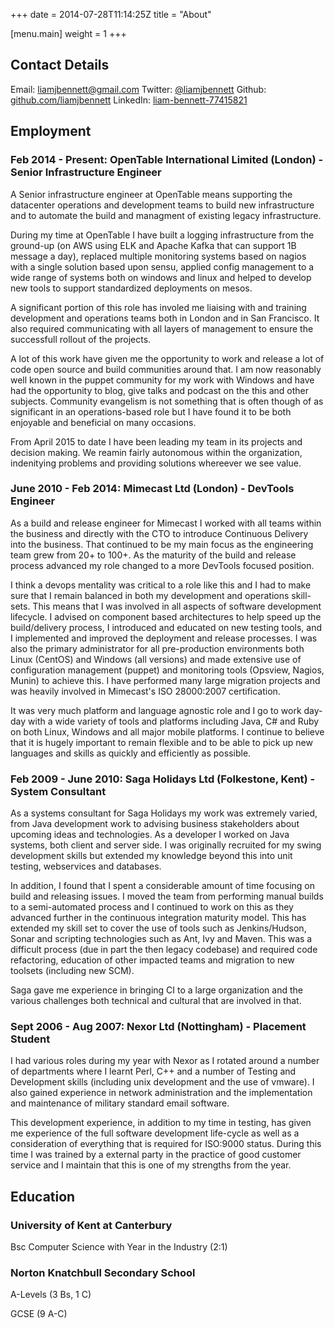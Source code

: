 +++
date = 2014-07-28T11:14:25Z
title = "About"

[menu.main]
	weight = 1
+++
## Contact Details

Email: <a href="mailto:liamjbennett@gmail.com">liamjbennett@gmail.com</a>
Twitter: <a href="https://twitter.com/liamjbennett">@liamjbennett</a>
Github: <a href="https://github.com/liamjbennett">github.com/liamjbennett</a>
LinkedIn: <a href="https://www.linkedin.com/in/liam-bennett-77415821">liam-bennett-77415821</a>

## Employment

### Feb 2014 - Present: OpenTable International Limited (London) - Senior Infrastructure Engineer
A Senior infrastructure engineer at OpenTable means supporting the datacenter operations and development teams to build new infrastructure and to automate the build and managment of existing legacy infrastructure.

During my time at OpenTable I have built a logging infrastructure from the ground-up (on AWS using ELK and Apache Kafka that can support 1B message a day), replaced multiple monitoring systems based on nagios with a single solution based upon sensu, applied config management to a wide range of systems both on windows and linux and helped to develop new tools to support standardized deployments on mesos.

A significant portion of this role has involed me liaising with and training development and operations teams both in London and in San Francisco. It also required communicating with all layers of management to ensure the successfull rollout of the projects.

A lot of this work have given me the opportunity to work and release a lot of code open source and build communities around that. I am now reasonably well known in the puppet community for my work with Windows and have had the opportunity to blog, give talks and podcast on the this and other subjects. Community evangelism is not something that is often though of as significant in an operations-based role but I have found it to be both enjoyable and beneficial on many occasions.

From April 2015 to date I have been leading my team in its projects and decision making. We reamin fairly autonomous within the organization, indenitying problems and providing solutions whereever we see value.

### June 2010 - Feb 2014: Mimecast Ltd (London) - DevTools Engineer
As a build and release engineer for Mimecast I worked with all teams within the business and directly with the CTO to introduce Continuous Delivery into the business. That continued to be my main focus as the engineering team grew from 20+ to 100+. As the maturity of the build and release process advanced my role changed to a more DevTools focused position.

I think a devops mentality was critical to a role like this and I had to make sure that I remain balanced in both my development and operations skill-sets. This means that I was involved in all aspects of software development lifecycle. I advised on component based architectures to help speed up the build/delivery process, I introduced and educated on new testing tools, and I implemented and improved the deployment and release processes. I was also the primary administrator for all pre-production environments both Linux (CentOS) and Windows (all versions) and made extensive use of configuration management (puppet) and monitoring tools (Opsview, Nagios, Munin) to achieve this. I have performed many large migration projects and was heavily involved in Mimecast's ISO 28000:2007 certification.

It was very much platform and language agnostic role and I go to work day-day with a wide variety of tools and platforms including Java, C# and Ruby on both Linux, Windows and all major mobile platforms. I continue to believe that it is hugely important to remain flexible and to be able to pick up new languages and skills as quickly and efficiently as possible.

### Feb 2009 - June 2010: Saga Holidays Ltd (Folkestone, Kent) - System Consultant
As a systems consultant for Saga Holidays my work was extremely varied, from Java development work to advising business stakeholders about upcoming ideas and technologies. As a developer I worked on Java systems, both client and server side. I was originally recruited for my swing development skills but extended my knowledge beyond this into unit testing, webservices and databases.

In addition, I found that I spent a considerable amount of time focusing on build and releasing issues. I moved the team from performing manual builds to a semi-automated process and I continued to work on this as they advanced further in the continuous integration maturity model. This has extended my skill set to cover the use of tools such as Jenkins/Hudson, Sonar and scripting technologies such as Ant, Ivy and Maven. This was a difficult process (due in part the then legacy codebase) and required code refactoring, education of other impacted teams and migration to new toolsets (including new SCM).

Saga gave me experience in bringing CI to a large organization and the various challenges both technical and cultural that are involved in that.

### Sept 2006 - Aug 2007: Nexor Ltd (Nottingham) - Placement Student
I had various roles during my year with Nexor as I rotated around a number of departments where I learnt Perl, C++ and a number of Testing and Development skills (including unix development and the use of vmware). I also gained experience in network administration and the implementation and maintenance of military standard email software.

This development experience, in addition to my time in testing, has given me experience of the full software development life-cycle as well as a consideration of everything that is required for ISO:9000 status. During this time I was trained by a external party in the practice of good customer service and I maintain that this is one of my strengths from the year.

## Education

### University of Kent at Canterbury
Bsc Computer Science with Year in the Industry (2:1)

### Norton Knatchbull Secondary School
A-Levels (3 Bs, 1 C)

GCSE (9 A-C)
